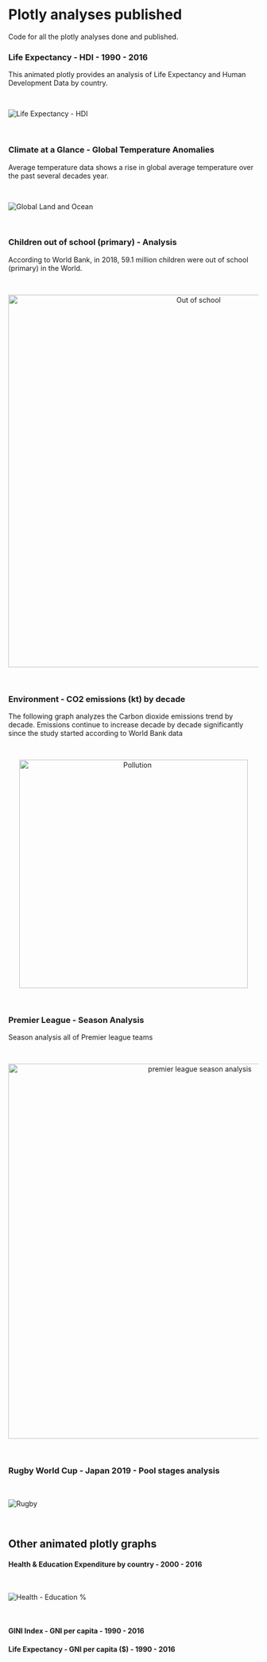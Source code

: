# Plotly analyses published


Code for all the plotly analyses done and published.

### **Life Expectancy - HDI - 1990 - 2016**

This animated plotly provides an analysis of Life Expectancy and Human Development Data by country. 

<br>

![Life Expectancy - HDI](https://user-images.githubusercontent.com/37122520/68069788-1c4b6600-fd5d-11e9-9e4f-b569188bacf0.gif)

<br>

### **Climate at a Glance - Global Temperature Anomalies**

Average temperature data shows a rise in global average temperature over the past several decades year.

<br>

![Global Land and Ocean](https://user-images.githubusercontent.com/37122520/68069778-e27a5f80-fd5c-11e9-83d3-229ed78b74b8.gif)


<br>


### **Children out of school (primary) - Analysis**

According to World Bank, in 2018, 59.1 million children were out of school (primary) in the World.

<br>
<p align="center">
<img width="750" alt="Out of school" src="https://user-images.githubusercontent.com/37122520/68069810-62082e80-fd5d-11e9-8420-76d1df9535f7.png">
</p>
<br>


### **Environment - CO2 emissions (kt) by decade**

The following graph analyzes the Carbon dioxide emissions trend by decade. Emissions continue to increase decade by decade significantly since the study started according to World Bank data

<br>

<p align="center">
<img width="460" alt="Pollution" src="https://user-images.githubusercontent.com/37122520/68069841-bdd2b780-fd5d-11e9-9933-91fca8e5057f.png">
</p>
<br>

### **Premier League - Season Analysis**

Season analysis all of Premier league teams

<br>

<p align="center">
<img width="755" alt="premier league season analysis" src="https://user-images.githubusercontent.com/37122520/68069818-751afe80-fd5d-11e9-8cb4-5d64b03236f0.png">
</p>
<br>

### **Rugby World Cup - Japan 2019 - Pool stages analysis**

<br>
<p align="center">

![Rugby](https://user-images.githubusercontent.com/37122520/68069780-fde56a80-fd5c-11e9-85ca-8b686d5c703d.gif)
</p>
<br>

## Other animated plotly graphs

####  **Health & Education Expenditure by country - 2000 - 2016**

<br>
<p align="center">

![Health - Education %](https://user-images.githubusercontent.com/37122520/63378560-604be300-c38a-11e9-803f-4eeed655ab56.gif)

</p>
<br>


#### **GINI Index - GNI per capita - 1990 - 2016**



####  **Life Expectancy - GNI per capita ($) - 1990 - 2016**






